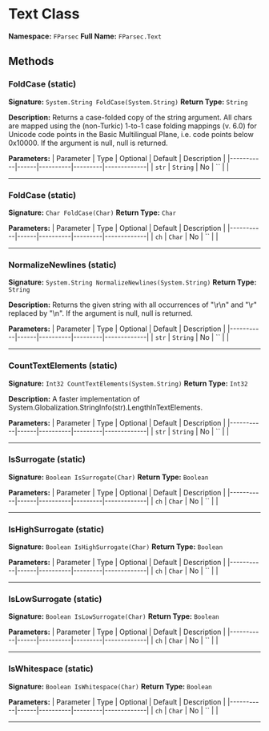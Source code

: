 # Text Class

**Namespace:** `FParsec`
**Full Name:** `FParsec.Text`

## Methods

### FoldCase (static)

**Signature:** `System.String FoldCase(System.String)`
**Return Type:** `String`

**Description:** Returns a case-folded copy of the string argument. All chars are mapped
            using the (non-Turkic) 1-to-1 case folding mappings (v. 6.0) for Unicode code
            points in the Basic Multilingual Plane, i.e. code points below 0x10000.
            If the argument is null, null is returned.

**Parameters:**
| Parameter | Type | Optional | Default | Description |
|-----------|------|----------|---------|-------------|
| `str` | `String` | No | `` |  |

---

### FoldCase (static)

**Signature:** `Char FoldCase(Char)`
**Return Type:** `Char`

**Parameters:**
| Parameter | Type | Optional | Default | Description |
|-----------|------|----------|---------|-------------|
| `ch` | `Char` | No | `` |  |

---

### NormalizeNewlines (static)

**Signature:** `System.String NormalizeNewlines(System.String)`
**Return Type:** `String`

**Description:** Returns the given string with all occurrences of "\r\n" and "\r" replaced
            by "\n". If the argument is null, null is returned.

**Parameters:**
| Parameter | Type | Optional | Default | Description |
|-----------|------|----------|---------|-------------|
| `str` | `String` | No | `` |  |

---

### CountTextElements (static)

**Signature:** `Int32 CountTextElements(System.String)`
**Return Type:** `Int32`

**Description:** A faster implementation of System.Globalization.StringInfo(str).LengthInTextElements.

**Parameters:**
| Parameter | Type | Optional | Default | Description |
|-----------|------|----------|---------|-------------|
| `str` | `String` | No | `` |  |

---

### IsSurrogate (static)

**Signature:** `Boolean IsSurrogate(Char)`
**Return Type:** `Boolean`

**Parameters:**
| Parameter | Type | Optional | Default | Description |
|-----------|------|----------|---------|-------------|
| `ch` | `Char` | No | `` |  |

---

### IsHighSurrogate (static)

**Signature:** `Boolean IsHighSurrogate(Char)`
**Return Type:** `Boolean`

**Parameters:**
| Parameter | Type | Optional | Default | Description |
|-----------|------|----------|---------|-------------|
| `ch` | `Char` | No | `` |  |

---

### IsLowSurrogate (static)

**Signature:** `Boolean IsLowSurrogate(Char)`
**Return Type:** `Boolean`

**Parameters:**
| Parameter | Type | Optional | Default | Description |
|-----------|------|----------|---------|-------------|
| `ch` | `Char` | No | `` |  |

---

### IsWhitespace (static)

**Signature:** `Boolean IsWhitespace(Char)`
**Return Type:** `Boolean`

**Parameters:**
| Parameter | Type | Optional | Default | Description |
|-----------|------|----------|---------|-------------|
| `ch` | `Char` | No | `` |  |

---